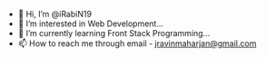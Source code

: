 - 👋 Hi, I’m @iRabiN19
- 👀 I’m interested in Web Development...
- 🌱 I’m currently learning Front Stack Programming...
- 📫 How to reach me through email - jravinmaharjan@gmail.com

<!---
iRabiN19/iRabiN19 is a ✨ special ✨ repository because its `README.md` (this file) appears on your GitHub profile.
You can click the Preview link to take a look at your changes.
--->
